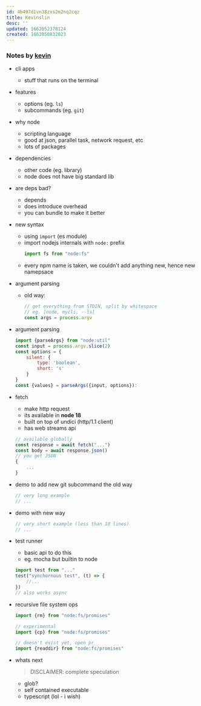 ```yaml
---
id: 4b497d1vn38zxs2m2nq2cqz
title: Kevinslin
desc: ''
updated: 1662052378124
created: 1662050832023
---
```


### Notes by [kevin](https://github.com/kevinslin)

- cli apps
	- stuff that runs on the terminal
- features
	- options (eg. `ls`)
	- subcommands (eg. `git`)
- why node
	- scripting language
	- good at json, parallel task, network request, etc
	- lots of packages
- dependencies
	- other code (eg. library)
	- node does not have big standard lib
- are deps bad?
	- depends
	- does introduce overhead
	- you can bundle to make it better
- new syntax
	- using `import` (es module)
	- import nodejs internals with `node:` prefix
		```js
		import fs from "node:fs"
		```
	- every npm name is taken, we couldn't add anything new, hence new namepsace
- argument parsing
	- old way:
		```js
		// get everything from STDIN, split by whitespace
		// eg. [node, mycli, --ls]
		const args = process.argv
		```
- argument parsing
	```js
	import {parseArgs} from "node:util"
	const input = process.argv.slice(2)
	const options = {
		silent: {
			type: 'boolean',
			short: 's'
		}
	}
	const {values} = parseArgs({input, options}):
	```
- fetch
	- make http request
	- its available in **node 18**
	- built on top of undici (http/1.1 client)
	- has web streams api
	```js
	// available globally
	const response = await fetch("...")
	const body = await response.json()
	// you get JSON
	{
		...
	}
	```

- demo to add new git subcommand the old way
	```js
	// very long example
	// ...
	```

- demo with new way
	```js
	// very short example (less than 10 lines)
	// ...
	```

- test runner
	- basic api to do this
	- eg. mocha but builtin to node
	```js
	import test from "..."
	test("synchornous test", (t) => {
		//...
	})
	// also works async
	```

- recursive file system ops
	```js
	import {rm} from "node:fs/promises"

	// experimental 
	import {cp} from "node:fs/promises"

	// doesn't exist yet, open pr
	import {readdir} from "node:fs/promises"
	```

- whats next
	> DISCLAIMER: complete speculation

	- glob?
	- self contained executable
	- typescript (lol - i wish)